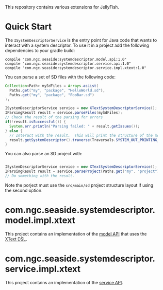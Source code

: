 This repository contains various extensions for JellyFish.

# Quick Start
The `ISystemDescriptorService` is the entry point for Java code that wants to interact with a system descriptor.  To use it in a project add the following dependencies to your gradle build:

```
compile "com.ngc.seaside:systemdescriptor.model.api:1.0"
compile "com.ngc.seaside:systemdescriptor.service.api:1.0"
compile "com.ngc.seaside:systemdescriptor.service.impl.xtext:1.0"
```

You can parse a set of SD files with the following code:

```java
Collection<Path> mySdFiles = Arrays.asList(
  Paths.get("my", "package", "HelloWorld.sd"),
  Paths.get("my", "package", "FooBar.sd")
);

ISystemDescriptorService service = new XTextSystemDescriptorService();
IParsingResult result = service.parseFiles(mySdFiles);
// Check the result of the parsing for errors
if(!result.isSuccessful()) {
  System.err.println("Parsing failed: " + result.getIssues());
} else {
  // Interact with the result.  This will print the structure of the model to stdout.
  result.getSystemDescriptor().traverse(Traversals.SYSTEM_OUT_PRINTING_VISITOR);
}
```

You can also parse an SD project with:

```java

ISystemDescriptorService service = new XTextSystemDescriptorService();
IParsingResult result = service.parseProject(Paths.get("my", "project"));
// Do something with the result.
```

Note the porject must use the `src/main/sd` project structure layout if using the second option.

# com.ngc.seaside.systemdescriptor.model.impl.xtext
This project contains an implementation of the
[model API](https://github.ms.northgrum.com/CEACIDE/jellyfish-systemdescriptor-api) that uses the
[XText DSL](https://github.ms.northgrum.com/CEACIDE/jellyfish-systemdescriptor-dsl).  

# com.ngc.seaside.systemdescriptor.service.impl.xtext
This project contains an implementation of the [service API](https://github.ms.northgrum.com/CEACIDE/jellyfish-systemdescriptor-api).

